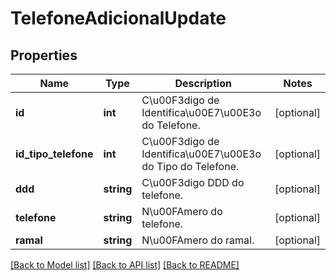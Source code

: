 # TelefoneAdicionalUpdate

## Properties
Name | Type | Description | Notes
------------ | ------------- | ------------- | -------------
**id** | **int** | C\u00F3digo de Identifica\u00E7\u00E3o do Telefone. | [optional] 
**id_tipo_telefone** | **int** | C\u00F3digo de Identifica\u00E7\u00E3o do Tipo do Telefone. | [optional] 
**ddd** | **string** | C\u00F3digo DDD do telefone. | [optional] 
**telefone** | **string** | N\u00FAmero do telefone. | [optional] 
**ramal** | **string** | N\u00FAmero do ramal. | [optional] 

[[Back to Model list]](../README.md#documentation-for-models) [[Back to API list]](../README.md#documentation-for-api-endpoints) [[Back to README]](../README.md)


